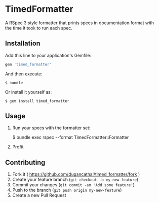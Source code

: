 # TimedFormatter

A RSpec 3 style formatter that prints specs in documentation format with the
time it took to run each spec.

## Installation

Add this line to your application's Gemfile:

```ruby
gem 'timed_formatter'
```

And then execute:

    $ bundle

Or install it yourself as:

    $ gem install timed_formatter

## Usage

1. Run your specs with the formatter set:

    $ bundle exec rspec --format TimedFormatter::Formatter

2. Profit

## Contributing

1. Fork it ( https://github.com/dugancathal/timed_formatter/fork )
2. Create your feature branch (`git checkout -b my-new-feature`)
3. Commit your changes (`git commit -am 'Add some feature'`)
4. Push to the branch (`git push origin my-new-feature`)
5. Create a new Pull Request
